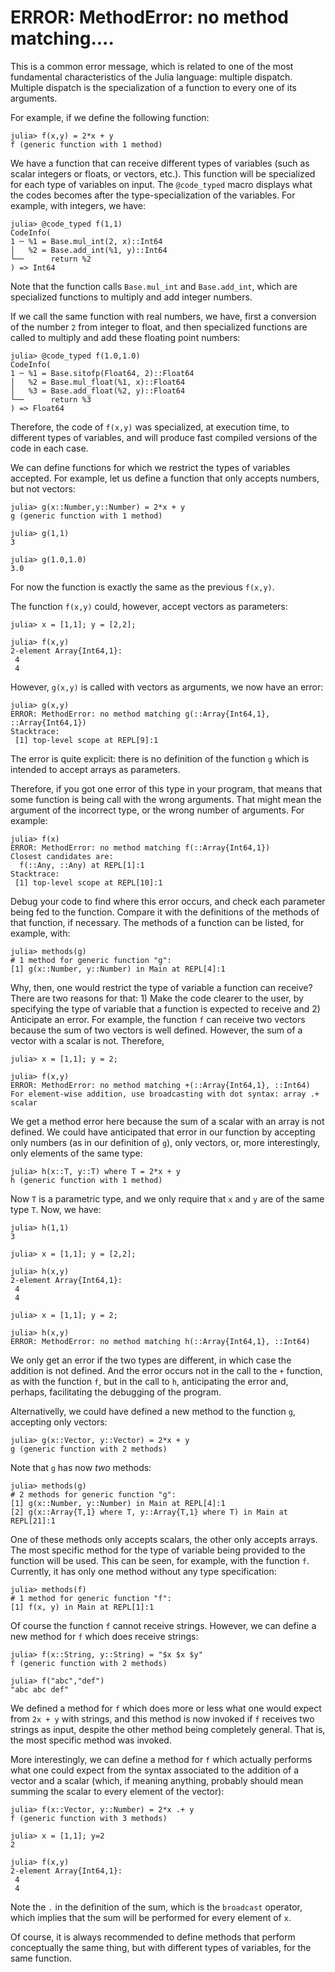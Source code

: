 
# ERROR: MethodError: no method matching....

This is a common error message, which is related to one of the most fundamental characteristics of the Julia language: multiple dispatch.  Multiple dispatch is the specialization of a function to every one of its arguments.  

For example, if we define the following function:

```julia-repl
julia> f(x,y) = 2*x + y
f (generic function with 1 method)

```

We have a function that can receive different types of variables (such as scalar integers or floats, or vectors, etc.). This function will be specialized for each type of variables on input. The `@code_typed` macro displays what the codes becomes after the type-specialization of the variables. For example, with integers, we have:

```julia-repl
julia> @code_typed f(1,1)
CodeInfo(
1 ─ %1 = Base.mul_int(2, x)::Int64
│   %2 = Base.add_int(%1, y)::Int64
└──      return %2
) => Int64

```

Note that the function calls `Base.mul_int` and `Base.add_int`, which are specialized functions to multiply and add integer numbers. 

If we call the same function with real numbers, we have, first a conversion of the number `2` from integer to float, and then specialized functions are called to multiply and add these floating point numbers:

```julia-repl
julia> @code_typed f(1.0,1.0)
CodeInfo(
1 ─ %1 = Base.sitofp(Float64, 2)::Float64
│   %2 = Base.mul_float(%1, x)::Float64
│   %3 = Base.add_float(%2, y)::Float64
└──      return %3
) => Float64

```

Therefore, the code of `f(x,y)` was specialized, at execution time, to different types of variables, and will produce fast compiled versions of the code in each case. 

We can define functions for which we restrict the types of variables accepted. For example, let us define a function that only accepts numbers, but not vectors:

```julia-repl
julia> g(x::Number,y::Number) = 2*x + y
g (generic function with 1 method)

julia> g(1,1)
3

julia> g(1.0,1.0)
3.0

```
For now the function is exactly the same as the previous `f(x,y)`.

The function `f(x,y)` could, however, accept vectors as parameters:

```julia-repl
julia> x = [1,1]; y = [2,2];

julia> f(x,y)
2-element Array{Int64,1}:
 4
 4

```

However, `g(x,y)` is called with vectors as arguments, we now have an error:    


```julia-repl
julia> g(x,y)
ERROR: MethodError: no method matching g(::Array{Int64,1}, ::Array{Int64,1})
Stacktrace:
 [1] top-level scope at REPL[9]:1

```

The error is quite explicit: there is no definition of the function `g` which is intended to accept arrays as parameters.   

Therefore, if you got one error of this type in your program, that means that some function is being call with the wrong arguments. That might mean the argument of the incorrect type, or the wrong number of arguments. For example:

```julia-repl
julia> f(x)
ERROR: MethodError: no method matching f(::Array{Int64,1})
Closest candidates are:
  f(::Any, ::Any) at REPL[1]:1
Stacktrace:
 [1] top-level scope at REPL[10]:1

```

Debug your code to find where this error occurs, and check each parameter being fed to the function. Compare it with the definitions of the methods of that function, if necessary. The methods of a function can be listed, for example, with:

```julia-repl
julia> methods(g)
# 1 method for generic function "g":
[1] g(x::Number, y::Number) in Main at REPL[4]:1

```

Why, then, one would restrict the type of variable a function can receive? There are two reasons for that: 1) Make the code clearer to the user, by specifying the type of variable that a function is expected to receive and 2) Anticipate an error.  For example, the function `f` can receive two vectors because the sum of two vectors is well defined.  However, the sum of a vector with a scalar is not. Therefore,

```julia-repl
julia> x = [1,1]; y = 2;

julia> f(x,y)
ERROR: MethodError: no method matching +(::Array{Int64,1}, ::Int64)
For element-wise addition, use broadcasting with dot syntax: array .+
scalar

```
We get a method error here because the sum of a scalar with an array is not defined. We could have anticipated that error in our function by accepting only numbers (as in our definition of `g`), only vectors, or, more interestingly, only elements of the same type:

```julia-repl
julia> h(x::T, y::T) where T = 2*x + y
h (generic function with 1 method)

```
Now `T` is a parametric type, and we only require that `x` and `y` are
of the same type `T`. Now, we have:

```julia-repl
julia> h(1,1)
3

julia> x = [1,1]; y = [2,2];

julia> h(x,y)
2-element Array{Int64,1}:
 4
 4

julia> x = [1,1]; y = 2;

julia> h(x,y)
ERROR: MethodError: no method matching h(::Array{Int64,1}, ::Int64)

```

We only get an error if the two types are different, in which case the addition is not defined. And the error occurs not in the call to the `+` function, as with the function `f`, but in the call to `h`, anticipating the error and, perhaps, facilitating the debugging of the program. 

Alternativelly, we could have defined a new method to the function `g`, accepting only vectors:

```julia-repl
julia> g(x::Vector, y::Vector) = 2*x + y
g (generic function with 2 methods)

```

Note that `g` has now *two* methods:

```julia-repl
julia> methods(g)
# 2 methods for generic function "g":
[1] g(x::Number, y::Number) in Main at REPL[4]:1
[2] g(x::Array{T,1} where T, y::Array{T,1} where T) in Main at
REPL[21]:1

```

One of these methods only accepts scalars, the other only accepts arrays. The most specific method for the type of variable being provided to the function will be used. This can be seen, for example, with the function `f`. Currently, it has only one method without any type specification:  

```julia-repl
julia> methods(f)
# 1 method for generic function "f":
[1] f(x, y) in Main at REPL[1]:1

```

Of course the function `f` cannot receive strings. However, we can define a new method for `f` which does receive strings:  

```julia-repl
julia> f(x::String, y::String) = "$x $x $y"
f (generic function with 2 methods)

julia> f("abc","def")
"abc abc def"

```

We defined a method for `f` which does more or less what one would expect from `2x + y` with strings, and this method is now invoked if `f` receives two strings as input, despite the other method being completely general. That is, the most specific method was invoked. 

More interestingly, we can define a method for `f` which actually performs what one could expect from the syntax associated to the addition of a vector and a scalar (which, if meaning anything, probably should mean summing the scalar to every element of the vector):

```julia-repl
julia> f(x::Vector, y::Number) = 2*x .+ y
f (generic function with 3 methods)

julia> x = [1,1]; y=2
2

julia> f(x,y)
2-element Array{Int64,1}:
 4
 4

```

Note the `.` in the definition of the sum, which is the `broadcast` operator, which implies that the sum will be performed for every element of `x`. 

Of course, it is always recommended to define methods that perform conceptually the same thing, but with different types of variables, for the same function.  
